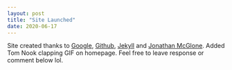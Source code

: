 ```yaml
---
layout: post
title: "Site Launched"
date: 2020-06-17
---
```


Site created thanks to [Google](https://google.com/), [Github](https://github.com/), [Jekyll](http://jekyllrb.com) and [Jonathan McGlone](http://jmcglone.com/). Added Tom Nook clapping GIF on homepage. Feel free to leave response or comment below lol.
